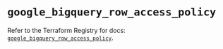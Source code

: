 # `google_bigquery_row_access_policy`

Refer to the Terraform Registry for docs: [`google_bigquery_row_access_policy`](https://registry.terraform.io/providers/hashicorp/google/6.39.0/docs/resources/bigquery_row_access_policy).
